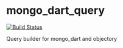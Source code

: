 mongo_dart_query
================
[![Build Status](https://travis-ci.org/mongo_dart/mongo_dart_query.svg?branch=master)](https://travis-ci.org/mongo_dart/mongo_dart_query.svg?branch=master)

Query builder for mongo_dart and objectory
